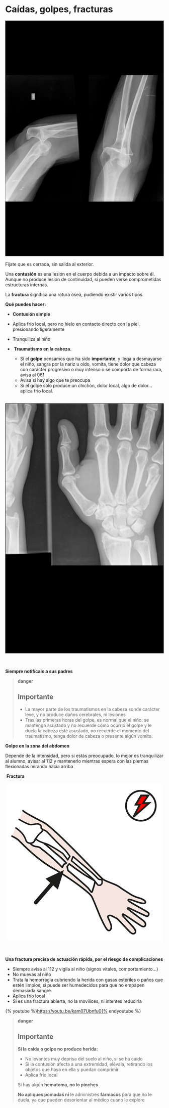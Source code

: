 # Caídas, golpes, fracturas


![Fig.1.13. Luxación de codo tras caída.](img/luxacion_codo_cerrada.jpg)

Fíjate que es cerrada, sin salida al exterior.

Una **contusión** es una lesión en el cuerpo debida a un impacto sobre él. Aunque no produce lesión de continuidad, sí pueden verse comprometidas estructuras internas.

La **fractura** significa una rotura ósea, pudiendo existir varios tipos.

**Qué puedes hacer:**

*   **Contusión simple**

*   Aplica frío local, pero no hielo en contacto directo con la piel, presionando ligeramente
*   Tranquiliza al niño

*    **Traumatismo en la cabeza.**
    *   Si el **golpe** pensamos que ha sido **importante**, y llega a desmayarse el niño, sangra por la nariz u oído, vomita, tiene dolor que cabeza con carácter progresivo o muy intenso o se comporta de forma rara, avisa al 061
    *   Avisa si hay algo que te preocupa
    *   Si el golpe sólo produce un chichón, dolor local, algo de dolor... aplica frío local.
    


 ![Fig.1.14. Fractura en metacarpo tras caída](img/fractura_metacarpiano.jpg)


 

**Siempre notifícalo a sus padres**

>**danger**
>
>## Importante
>
>*   La mayor parte de los traumatismos en la cabeza sonde carácter leve, y no produce daños cerebrales, ni lesiones
>*   Tras las primeras horas del golpe, es normal que el niño: se mantenga asustado y no recuerde cómo ocurrió el golpe y le duela la cabeza esté asustado, no recuerde el momento del traumatismo, tenga dolor de cabeza o presente algún vomito.

**Golpe en la zona del abdomen**

Depende de la intensidad, pero si estás preocupado, lo mejor es tranquilizar al alumno, avisar al 112 y mantenerlo mientras espera con las piernas flexionadas mirando hacia arriba

 **Fractura**


![Fig.1.15. Fractura. Sergio Palao. ARASAAC. CC BY-NC-SA](img/M1_15.png)


 

**Una fractura precisa de actuación rápida, por el riesgo de complicaciones**

*   Siempre avisa al 112 y vigila al niño (signos vitales, comportamiento...)
*   No muevas al niño
*   Trata la hemorragia cubriendo la herida con gasas estériles o paños que estén limpios, si puede ser humedecidos para que no empapen demasiada sangre
*   Aplica frío local
*   Si es una fractura abierta, no la movilices, ni intentes reducirla

{% youtube %}https://youtu.be/kam07Ubnfu0{% endyoutube %}

>**danger**
>
>## Importante
>
>**Si la caída o golpe no produce herida:**
>
>*   No levantes muy deprisa del suelo al niño, si se ha caído
>*   Si la contusión afecta a una extremidad, elévala, retirando los objetos que haya en ella y puedan comprimir
>*   Aplica frío local
>
>Si hay algún **hematoma, no lo pinches**
>
>**No apliques pomadas ni** le administres **fármacos** para que no le duela, ya que pueden desorientar al médico cuano le explore

